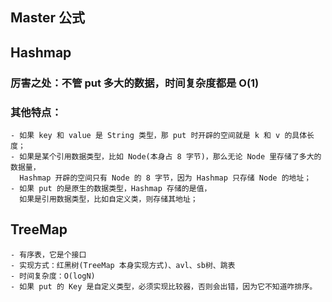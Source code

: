 







## Master 公式


## Hashmap
### 厉害之处：不管 put 多大的数据，时间复杂度都是 O(1)
### 其他特点：
```
- 如果 key 和 value 是 String 类型，那 put 时开辟的空间就是 k 和 v 的具体长度；
- 如果是某个引用数据类型，比如 Node(本身占 8 字节)，那么无论 Node 里存储了多大的数据量，
  Hashmap 开辟的空间只有 Node 的 8 字节，因为 Hashmap 只存储 Node 的地址；
- 如果 put 的是原生的数据类型，Hashmap 存储的是值，
  如果是引用数据类型，比如自定义类，则存储其地址；

```

## TreeMap
```
- 有序表，它是个接口
- 实现方式：红黑树(TreeMap 本身实现方式)、avl、sb树、跳表
- 时间复杂度：O(logN)
- 如果 put 的 Key 是自定义类型，必须实现比较器，否则会出错，因为它不知道咋排序。
```











